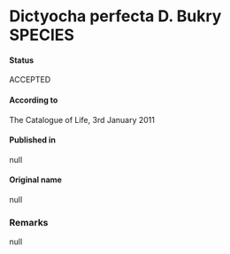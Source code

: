 Dictyocha perfecta D. Bukry SPECIES
=======

#### Status
ACCEPTED

#### According to
The Catalogue of Life, 3rd January 2011

#### Published in
null

#### Original name
null

### Remarks
null